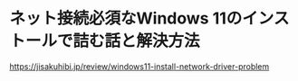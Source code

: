 # ネット接続必須なWindows 11のインストールで詰む話と解決方法
https://jisakuhibi.jp/review/windows11-install-network-driver-problem
